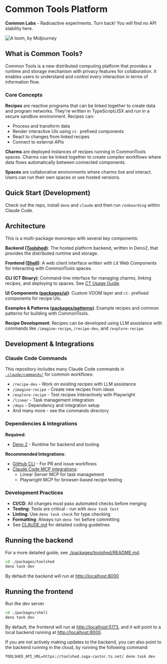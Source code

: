 # Common Tools Platform

**Common Labs** - Radioactive experiments. Turn back! You will find no API stability here.

![A loom, by Midjourney](./docs/images/loom.jpg)

## What is Common Tools?

Common Tools is a new distributed computing platform that provides a runtime and storage mechanism with privacy features for collaboration. It enables users to understand and control every interaction in terms of information flow.

### Core Concepts

**Recipes** are reactive programs that can be linked together to create data and program networks. They're written in TypeScript/JSX and run in a secure sandbox environment. Recipes can:
- Process and transform data
- Render interactive UIs using `ct-` prefixed components
- React to changes from linked recipes
- Connect to external APIs

**Charms** are deployed instances of recipes running in CommonTools spaces. Charms can be linked together to create complex workflows where data flows automatically between connected components.

**Spaces** are collaborative environments where charms live and interact. Users can run their own spaces or use hosted versions.

## Quick Start (Development)

Check out the repo, install `deno` and `claude` and then run `/onboarding` within Claude Code.

## Architecture

This is a multi-package monorepo with several key components:

**Backend ([Toolshed](./packages/toolshed))**: The hosted platform backend, written in Deno2, that provides the distributed runtime and storage.

**Frontend ([Shell](./packages/shell))**: A web client interface written with Lit Web Components for interacting with CommonTools spaces.

**CLI (CT Binary)**: Command-line interface for managing charms, linking recipes, and deploying to spaces. See [CT Usage Guide](./.claude/commands/common/ct.md).

**UI Components ([packages/ui](./packages/ui))**: Custom VDOM layer and `ct-` prefixed components for recipe UIs.

**Examples & Patterns ([packages/patterns](./packages/patterns))**: Example recipes and common patterns for building with CommonTools.

**Recipe Development**: Recipes can be developed using LLM assistance with commands like `/imagine-recipe`, `/recipe-dev`, and `/explore-recipe`.

## Development & Integrations

### Claude Code Commands

This repository includes many Claude Code commands in [`.claude/commands/`](./.claude/commands/) for common workflows:
- `/recipe-dev` - Work on existing recipes with LLM assistance
- `/imagine-recipe` - Create new recipes from ideas
- `/explore-recipe` - Test recipes interactively with Playwright
- `/linear` - Task management integration
- `/deps` - Dependency and integration setup
- And many more - see the commands directory

### Dependencies & Integrations

**Required**:
- [Deno 2](https://docs.deno.com/runtime/getting_started/installation/) - Runtime for backend and tooling

**Recommended Integrations**:
- [GitHub CLI](https://github.com/cli/cli) - For PR and issue workflows
- [Claude Code MCP integrations](./deps.md):
  - Linear Server MCP for task management
  - Playwright MCP for browser-based recipe testing

### Development Practices

- **CI/CD**: All changes must pass automated checks before merging
- **Testing**: Tests are critical - run with `deno task test`
- **Linting**: Use `deno task check` for type checking
- **Formatting**: Always run `deno fmt` before committing
- See [CLAUDE.md](./CLAUDE.md) for detailed coding guidelines

## Running the backend

For a more detailed guide, see
[./packages/toolshed/README.md](./packages/toolshed/README.md).

```bash
cd ./packages/toolshed
deno task dev
```

By default the backend will run at <http://localhost:8000>

## Running the frontend

Run the dev server

```bash
cd ./packages/shell
deno task dev
```

By default, the frontend will run at <http://localhost:5173>, and it will point
to a local backend running at <http://localhost:8000>.

If you are not actively making updates to the backend, you can also point to the
backend running in the cloud, by running the following command:

```shell
TOOLSHED_API_URL=https://toolshed.saga-castor.ts.net/ deno task dev
```

